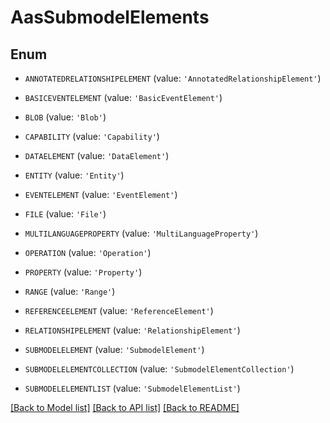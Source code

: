 # AasSubmodelElements


## Enum

* `ANNOTATEDRELATIONSHIPELEMENT` (value: `'AnnotatedRelationshipElement'`)

* `BASICEVENTELEMENT` (value: `'BasicEventElement'`)

* `BLOB` (value: `'Blob'`)

* `CAPABILITY` (value: `'Capability'`)

* `DATAELEMENT` (value: `'DataElement'`)

* `ENTITY` (value: `'Entity'`)

* `EVENTELEMENT` (value: `'EventElement'`)

* `FILE` (value: `'File'`)

* `MULTILANGUAGEPROPERTY` (value: `'MultiLanguageProperty'`)

* `OPERATION` (value: `'Operation'`)

* `PROPERTY` (value: `'Property'`)

* `RANGE` (value: `'Range'`)

* `REFERENCEELEMENT` (value: `'ReferenceElement'`)

* `RELATIONSHIPELEMENT` (value: `'RelationshipElement'`)

* `SUBMODELELEMENT` (value: `'SubmodelElement'`)

* `SUBMODELELEMENTCOLLECTION` (value: `'SubmodelElementCollection'`)

* `SUBMODELELEMENTLIST` (value: `'SubmodelElementList'`)

[[Back to Model list]](../README.md#documentation-for-models) [[Back to API list]](../README.md#documentation-for-api-endpoints) [[Back to README]](../README.md)


